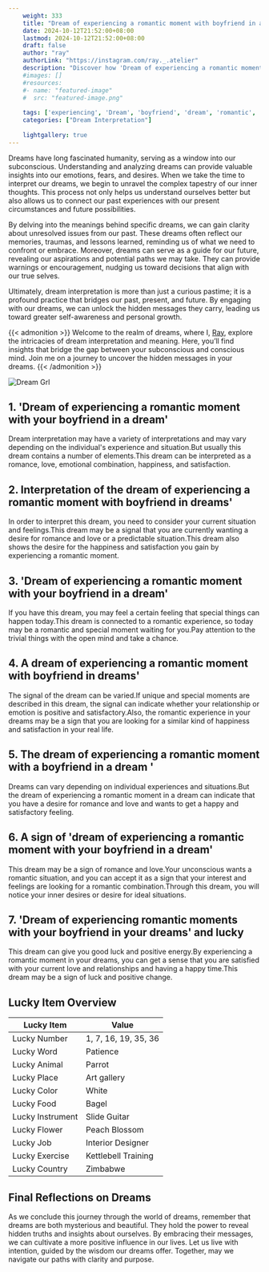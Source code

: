 ```yaml
---
    weight: 333
    title: "Dream of experiencing a romantic moment with boyfriend in a dream"  # Assuming 'title' column exists
    date: 2024-10-12T21:52:00+08:00
    lastmod: 2024-10-12T21:52:00+08:00
    draft: false
    author: "ray"
    authorLink: "https://instagram.com/ray._.atelier"
    description: "Discover how 'Dream of experiencing a romantic moment with boyfriend in a dream' can interpret your future and uncover its significant meanings in your life."
    #images: []
    #resources:
    #- name: "featured-image"
    #  src: "featured-image.png"
    
    tags: ['experiencing', 'Dream', 'boyfriend', 'dream', 'romantic', 'moment']
    categories: ["Dream Interpretation"]
    
    lightgallery: true
---
```

    
Dreams have long fascinated humanity, serving as a window into our subconscious. Understanding and analyzing dreams can provide valuable insights into our emotions, fears, and desires. When we take the time to interpret our dreams, we begin to unravel the complex tapestry of our inner thoughts. This process not only helps us understand ourselves better but also allows us to connect our past experiences with our present circumstances and future possibilities.

By delving into the meanings behind specific dreams, we can gain clarity about unresolved issues from our past. These dreams often reflect our memories, traumas, and lessons learned, reminding us of what we need to confront or embrace. Moreover, dreams can serve as a guide for our future, revealing our aspirations and potential paths we may take. They can provide warnings or encouragement, nudging us toward decisions that align with our true selves.

Ultimately, dream interpretation is more than just a curious pastime; it is a profound practice that bridges our past, present, and future. By engaging with our dreams, we can unlock the hidden messages they carry, leading us toward greater self-awareness and personal growth.

{{< admonition >}}
Welcome to the realm of dreams, where I, [Ray](https://instagram.com/ray._.atelier), explore the intricacies of dream interpretation and meaning. Here, you’ll find insights that bridge the gap between your subconscious and conscious mind. Join me on a journey to uncover the hidden messages in your dreams.
{{< /admonition >}}

![Dream Grl](https://cdn.pixabay.com/photo/2017/11/02/03/35/gothic-2910057_1280.jpg "Dream Grl")

## 1. 'Dream of experiencing a romantic moment with your boyfriend in a dream'
Dream interpretation may have a variety of interpretations and may vary depending on the individual's experience and situation.But usually this dream contains a number of elements.This dream can be interpreted as a romance, love, emotional combination, happiness, and satisfaction.

## 2. Interpretation of the dream of experiencing a romantic moment with boyfriend in dreams'
In order to interpret this dream, you need to consider your current situation and feelings.This dream may be a signal that you are currently wanting a desire for romance and love or a predictable situation.This dream also shows the desire for the happiness and satisfaction you gain by experiencing a romantic moment.

## 3. 'Dream of experiencing a romantic moment with your boyfriend in a dream'
If you have this dream, you may feel a certain feeling that special things can happen today.This dream is connected to a romantic experience, so today may be a romantic and special moment waiting for you.Pay attention to the trivial things with the open mind and take a chance.

## 4. A dream of experiencing a romantic moment with boyfriend in dreams'
The signal of the dream can be varied.If unique and special moments are described in this dream, the signal can indicate whether your relationship or emotion is positive and satisfactory.Also, the romantic experience in your dreams may be a sign that you are looking for a similar kind of happiness and satisfaction in your real life.

## 5. The dream of experiencing a romantic moment with a boyfriend in a dream '
Dreams can vary depending on individual experiences and situations.But the dream of experiencing a romantic moment in a dream can indicate that you have a desire for romance and love and wants to get a happy and satisfactory feeling.

## 6. A sign of 'dream of experiencing a romantic moment with your boyfriend in a dream'
This dream may be a sign of romance and love.Your unconscious wants a romantic situation, and you can accept it as a sign that your interest and feelings are looking for a romantic combination.Through this dream, you will notice your inner desires or desire for ideal situations.

## 7. 'Dream of experiencing romantic moments with your boyfriend in your dreams' and lucky
This dream can give you good luck and positive energy.By experiencing a romantic moment in your dreams, you can get a sense that you are satisfied with your current love and relationships and having a happy time.This dream may be a sign of luck and positive change.

## Lucky Item Overview
| Lucky Item          | Value              |
|---------------|--------------------|
| Lucky Number        | 1, 7, 16, 19, 35, 36  |
| Lucky Word          | Patience |
| Lucky Animal        | Parrot |
| Lucky Place         | Art gallery     |
| Lucky Color         | White     |
| Lucky Food          | Bagel      |
| Lucky Instrument    | Slide Guitar |
| Lucky Flower        | Peach Blossom    |
| Lucky Job           | Interior Designer       |
| Lucky Exercise      | Kettlebell Training  |
| Lucky Country       | Zimbabwe    |


##  Final Reflections on Dreams

As we conclude this journey through the world of dreams, remember that dreams are both mysterious and beautiful. They hold the power to reveal hidden truths and insights about ourselves. By embracing their messages, we can cultivate a more positive influence in our lives. Let us live with intention, guided by the wisdom our dreams offer. Together, may we navigate our paths with clarity and purpose.
